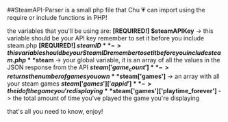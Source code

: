 ##SteamAPI-Parser is a small php file that Chu 💗 can import using the require or include functions in PHP!

the variables that you'll be using are:
**[REQUIRED!] $steamAPIKey** -> this variable should be your API key remember to set it before you include steam.php
**[REQUIRED!] $steamID** -> this variable should be your Steam ID remember to set it before you include steam.php
**$steam** -> your global variable, it is an array of all the values in the JSON response from the API
**$steam['game_count']** -> returns the number of games you own
**$steam['games']** -> an array with all your steam games
**$steam['games']['appid']** -> the id of the game you're displaying
**$steam['games']['playtime_forever']** -> the total amount of time you've played the game you're displaying

that's all you need to know, enjoy!

